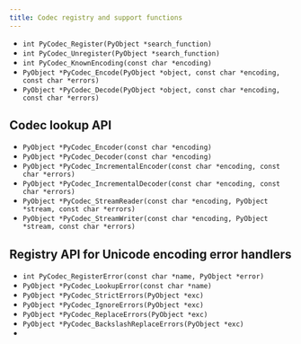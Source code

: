 ```yaml
---
title: Codec registry and support functions
---
```


- `int PyCodec_Register(PyObject *search_function)`
- `int PyCodec_Unregister(PyObject *search_function)`
- `int PyCodec_KnownEncoding(const char *encoding)`
- `PyObject *PyCodec_Encode(PyObject *object, const char *encoding, const char *errors)`
- `PyObject *PyCodec_Decode(PyObject *object, const char *encoding, const char *errors)`

## Codec lookup API

- `PyObject *PyCodec_Encoder(const char *encoding)`
- `PyObject *PyCodec_Decoder(const char *encoding)`
- `PyObject *PyCodec_IncrementalEncoder(const char *encoding, const char *errors)`
- `PyObject *PyCodec_IncrementalDecoder(const char *encoding, const char *errors)`
- `PyObject *PyCodec_StreamReader(const char *encoding, PyObject *stream, const char *errors)`
- `PyObject *PyCodec_StreamWriter(const char *encoding, PyObject *stream, const char *errors)`

## Registry API for Unicode encoding error handlers

- `int PyCodec_RegisterError(const char *name, PyObject *error)`
- `PyObject *PyCodec_LookupError(const char *name)`
- `PyObject *PyCodec_StrictErrors(PyObject *exc)`
- `PyObject *PyCodec_IgnoreErrors(PyObject *exc)`
- `PyObject *PyCodec_ReplaceErrors(PyObject *exc)`
- `PyObject *PyCodec_BackslashReplaceErrors(PyObject *exc)`
- 

